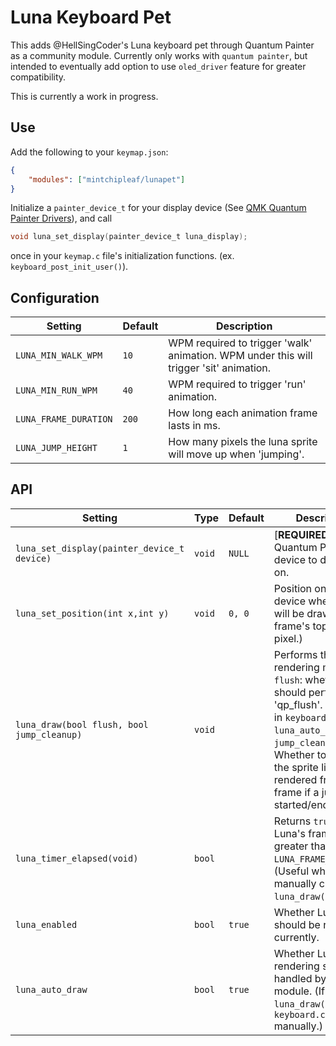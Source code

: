 # Luna Keyboard Pet

This adds @HellSingCoder's Luna keyboard pet through Quantum Painter as a community module. Currently only works with `quantum painter`, but intended to eventually add option to use `oled_driver` feature for greater compatibility.

This is currently a work in progress.

## Use
Add the following to your `keymap.json`:

```json
{
    "modules": ["mintchipleaf/lunapet"]
}
```

Initialize a `painter_device_t` for your display device (See [QMK Quantum Painter Drivers](https://docs.qmk.fm/quantum_painter#quantum-painter-drivers)), and call
```c
void luna_set_display(painter_device_t luna_display);
```
once in your `keymap.c` file's initialization functions. (ex. `keyboard_post_init_user()`).

## Configuration

| Setting                             | Default | Description                                                                             |
| ----------------------------------- | ------- | --------------------------------------------------------------------------------------- |
| `LUNA_MIN_WALK_WPM`                 | `10`    | WPM required to trigger 'walk' animation. WPM under this will trigger 'sit' animation.  |
| `LUNA_MIN_RUN_WPM`                  | `40`    | WPM required to trigger 'run' animation.                                                |
| `LUNA_FRAME_DURATION`               | `200`   | How long each animation frame lasts in ms.                                              |
| `LUNA_JUMP_HEIGHT`                  | `1`     | How many pixels the luna sprite will move up when 'jumping'.                            |

## API

| Setting                             | Type   | Default | Description                                                                                                                       |
| ----------------------------------- | -------| ------- | --------------------------------------------------------------------------------------------------------------------------------- |
| `luna_set_display(painter_device_t device)`| `void` | `NULL`  | [**REQUIRED**] Quantum Painter device to draw Luna on.                                                                            |
| `luna_set_position(int x,int y)`           | `void` | `0, 0`  | Position on the QP device where Luna will be drawn (the frame's top left pixel.)                                                  |
| `luna_draw(bool flush, bool jump_cleanup)`                    | `void` |         | Performs the Luna rendering manually.<br>`flush`: whether it should perform a 'qp_flush'. (For use in `keyboard.c`, see `luna_auto_draw`)<br>`jump_cleanup`: Whether to blank out the sprite lines left rendered from prev frame if a jump was started/ended. |
| `luna_timer_elapsed(void)`          | `bool` |         | Returns `true` if Luna's frame timer is greater than `LUNA_FRAME_DURATION`. (Useful when manually calling `luna_draw()`)         |
| `luna_enabled`                      | `bool` | `true`  | Whether Luna should be rendered currently. |
| `luna_auto_draw`                    | `bool` | `true`  | Whether Luna rendering should be handled by this module. (If false, call `luna_draw()` from `keyboard.c` manually.)               |
